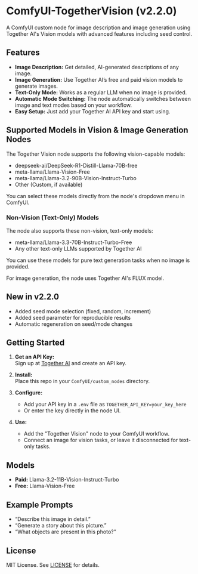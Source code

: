 # ComfyUI-TogetherVision (v2.2.0)

A ComfyUI custom node for image description and image generation using Together AI's Vision models with advanced features including seed control.

## Features

- **Image Description:** Get detailed, AI-generated descriptions of any image.
- **Image Generation:** Use Together AI’s free and paid vision models to generate images.
- **Text-Only Mode:** Works as a regular LLM when no image is provided.
- **Automatic Mode Switching:** The node automatically switches between image and text modes based on your workflow.
- **Easy Setup:** Just add your Together AI API key and start using.

## Supported Models in Vision & Image Generation Nodes

The Together Vision node supports the following vision-capable models:

- deepseek-ai/DeepSeek-R1-Distill-Llama-70B-free
- meta-llama/Llama-Vision-Free
- meta-llama/Llama-3.2-90B-Vision-Instruct-Turbo
- Other (Custom, if available)

You can select these models directly from the node's dropdown menu in ComfyUI.

### Non-Vision (Text-Only) Models

The node also supports these non-vision, text-only models:


- meta-llama/Llama-3.3-70B-Instruct-Turbo-Free
- Any other text-only LLMs supported by Together AI

You can use these models for pure text generation tasks when no image is provided.

For image generation, the node uses Together AI's FLUX model.

## New in v2.2.0

- Added seed mode selection (fixed, random, increment)
- Added seed parameter for reproducible results
- Automatic regeneration on seed/mode changes

## Getting Started

1. **Get an API Key:**  
   Sign up at [Together AI](https://together.ai) and create an API key.

2. **Install:**  
   Place this repo in your `ComfyUI/custom_nodes` directory.

3. **Configure:**  
   - Add your API key in a `.env` file as `TOGETHER_API_KEY=your_key_here`
   - Or enter the key directly in the node UI.

4. **Use:**  
   - Add the "Together Vision" node to your ComfyUI workflow.
   - Connect an image for vision tasks, or leave it disconnected for text-only tasks.

## Models

- **Paid:** Llama-3.2-11B-Vision-Instruct-Turbo
- **Free:** Llama-Vision-Free

## Example Prompts

- “Describe this image in detail.”
- “Generate a story about this picture.”
- “What objects are present in this photo?”

## License

MIT License. See [LICENSE](LICENSE) for details.
